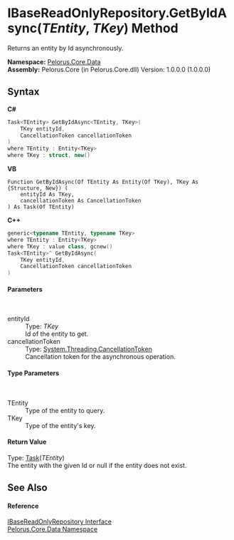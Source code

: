 # IBaseReadOnlyRepository.GetByIdAsync(*TEntity*, *TKey*) Method 
 

Returns an entity by Id asynchronously.

**Namespace:**&nbsp;<a href="E27DB326">Pelorus.Core.Data</a><br />**Assembly:**&nbsp;Pelorus.Core (in Pelorus.Core.dll) Version: 1.0.0.0 (1.0.0.0)

## Syntax

**C#**<br />
``` C#
Task<TEntity> GetByIdAsync<TEntity, TKey>(
	TKey entityId,
	CancellationToken cancellationToken
)
where TEntity : Entity<TKey>
where TKey : struct, new()

```

**VB**<br />
``` VB
Function GetByIdAsync(Of TEntity As Entity(Of TKey), TKey As {Structure, New}) ( 
	entityId As TKey,
	cancellationToken As CancellationToken
) As Task(Of TEntity)
```

**C++**<br />
``` C++
generic<typename TEntity, typename TKey>
where TEntity : Entity<TKey>
where TKey : value class, gcnew()
Task<TEntity>^ GetByIdAsync(
	TKey entityId, 
	CancellationToken cancellationToken
)
```


#### Parameters
&nbsp;<dl><dt>entityId</dt><dd>Type: *TKey*<br />Id of the entity to get.</dd><dt>cancellationToken</dt><dd>Type: <a href="http://msdn2.microsoft.com/en-us/library/dd384802" target="_blank">System.Threading.CancellationToken</a><br />Cancellation token for the asynchronous operation.</dd></dl>

#### Type Parameters
&nbsp;<dl><dt>TEntity</dt><dd>Type of the entity to query.</dd><dt>TKey</dt><dd>Type of the entity's key.</dd></dl>

#### Return Value
Type: <a href="http://msdn2.microsoft.com/en-us/library/dd321424" target="_blank">Task</a>(*TEntity*)<br />The entity with the given Id or null if the entity does not exist.

## See Also


#### Reference
<a href="E4B31551">IBaseReadOnlyRepository Interface</a><br /><a href="E27DB326">Pelorus.Core.Data Namespace</a><br />